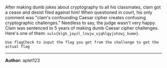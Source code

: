 After making dumb jokes about cryptography to all his classmates, clam got a cease and desist filed against him! When questioned in court, his only comment was "clam's confounding Caesar cipher creates confusing cryptographic challenges." Needless to say, the judge wasn't very happy. Clam was sentenced to 5 years of making dumb Caesar cipher challenges. Here's one of them: 
`sulx{klgh_jayzl_lzwjw_ujqhlgyjshzwj_kume}`.


``Use flagCheck to input the flag you get from the challenge to get the actual flag``

---
**Author:** aplet123
